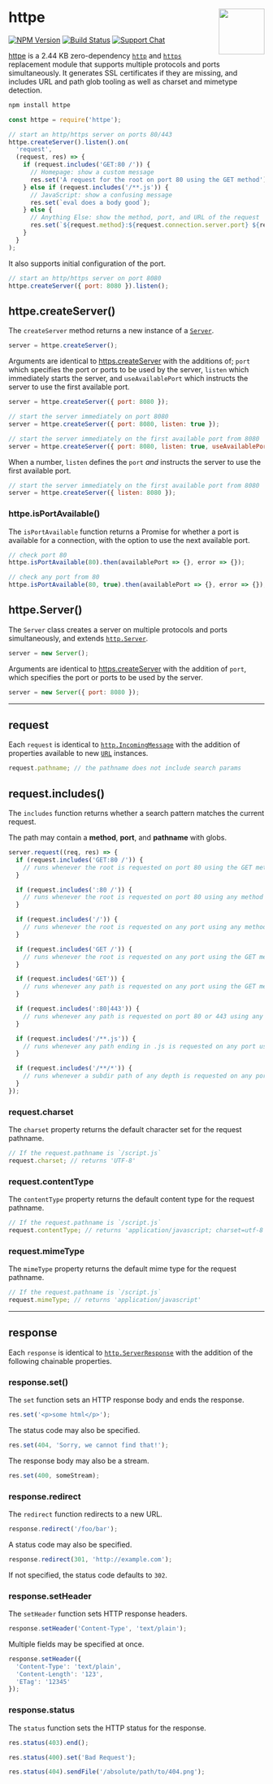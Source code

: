 # httpe [<img src="https://jonathantneal.github.io/node-logo.svg" alt="" width="90" height="90" align="right">][httpe]

[![NPM Version][npm-img]][npm-url]
[![Build Status][cli-img]][cli-url]
[![Support Chat][git-img]][git-url]

[httpe] is a 2.44 KB zero-dependency [`http`] and [`https`] replacement module
that supports multiple protocols and ports simultaneously. It generates SSL
certificates if they are missing, and includes URL and path glob tooling as
well as charset and mimetype detection.

```bash
npm install httpe
```

```js
const httpe = require('httpe');

// start an http/https server on ports 80/443
httpe.createServer().listen().on(
  'request',
  (request, res) => {
    if (request.includes('GET:80 /')) {
      // Homepage: show a custom message
      res.set('A request for the root on port 80 using the GET method');
    } else if (request.includes('/**.js')) {
      // JavaScript: show a confusing message
      res.set(`eval does a body good`);
    } else {
      // Anything Else: show the method, port, and URL of the request
      res.set(`${request.method}:${request.connection.server.port} ${request.pathname}`);
    }
  }
);
```

It also supports initial configuration of the port.

```js
// start an http/https server on port 8080
httpe.createServer({ port: 8080 }).listen();
```

## httpe.createServer()

The `createServer` method returns a new instance of a [`Server`](#httpe.Server).

```js
server = httpe.createServer();
```

Arguments are identical to
[https.createServer](https://nodejs.org/api/https.html#https_https_createserver_options_requestlistener)
with the additions of; `port` which specifies the port or ports to be used by
the server, `listen` which immediately starts the server, and
`useAvailablePort` which instructs the server to use the first available port.

```js
server = httpe.createServer({ port: 8080 });
```

```js
// start the server immediately on port 8080
server = httpe.createServer({ port: 8080, listen: true });
```

```js
// start the server immediately on the first available port from 8080
server = httpe.createServer({ port: 8080, listen: true, useAvailablePort: true });
```

When a number, `listen` defines the `port` _and_ instructs the server to use
the first available port.

```js
// start the server immediately on the first available port from 8080
server = httpe.createServer({ listen: 8080 });
```

### httpe.isPortAvailable()

The `isPortAvailable` function returns a Promise for whether a port is
available for a connection, with the option to use the next available port.

```js
// check port 80
httpe.isPortAvailable(80).then(availablePort => {}, error => {});
```

```js
// check any port from 80
httpe.isPortAvailable(80, true).then(availablePort => {}, error => {});
```

## httpe.Server()

The `Server` class creates a server on multiple protocols and ports
simultaneously, and extends 
[`http.Server`](https://nodejs.org/api/http.html#http_class_http_server).

```js
server = new Server();
```

Arguments are identical to
[https.createServer](https://nodejs.org/api/https.html#https_https_createserver_options_requestlistener)
with the addition of `port`, which specifies the port or ports to be used by
the server.

```js
server = new Server({ port: 8080 });
```

---

## request

Each `request` is identical to
[`http.IncomingMessage`](https://nodejs.org/api/http.html#http_class_http_incomingmessage)
with the addition of properties available to new
[`URL`](https://nodejs.org/api/url.html#url_class_url) instances.

```js
request.pathname; // the pathname does not include search params
```

## request.includes()

The `includes` function returns whether a search pattern matches the current
request.

The path may contain a **method**, **port**, and **pathname** with globs.

```js
server.request((req, res) => {
  if (request.includes('GET:80 /')) {
    // runs whenever the root is requested on port 80 using the GET method
  }

  if (request.includes(':80 /')) {
    // runs whenever the root is requested on port 80 using any method
  }

  if (request.includes('/')) {
    // runs whenever the root is requested on any port using any method
  }

  if (request.includes('GET /')) {
    // runs whenever the root is requested on any port using the GET method
  }

  if (request.includes('GET')) {
    // runs whenever any path is requested on any port using the GET method
  }

  if (request.includes(':80|443')) {
    // runs whenever any path is requested on port 80 or 443 using any method
  }

  if (request.includes('/**.js')) {
    // runs whenever any path ending in .js is requested on any port using any method
  }

  if (request.includes('/**/*')) {
    // runs whenever a subdir path of any depth is requested on any port using any method
  }
});
```

### request.charset

The `charset` property returns the default character set for the request
pathname.

```js
// If the request.pathname is `/script.js`
request.charset; // returns 'UTF-8'
```

### request.contentType

The `contentType` property returns the default content type for the request
pathname.

```js
// If the request.pathname is `/script.js`
request.contentType; // returns 'application/javascript; charset=utf-8'
```

### request.mimeType

The `mimeType` property returns the default mime type for the request pathname.

```js
// If the request.pathname is `/script.js`
request.mimeType; // returns 'application/javascript'
```

---

## response

Each `response` is identical to
[`http.ServerResponse`](https://nodejs.org/api/http.html#http_class_http_serverresponse)
with the addition of the following chainable properties.

### response.set()

The `set` function sets an HTTP response body and ends the response.

```js
res.set('<p>some html</p>');
```

The status code may also be specified.

```js
res.set(404, 'Sorry, we cannot find that!');
```

The response body may also be a stream.

```js
res.set(400, someStream);
```

### response.redirect

The `redirect` function redirects to a new URL.

```js
response.redirect('/foo/bar');
```

A status code may also be specified.

```js
response.redirect(301, 'http://example.com');
```

If not specified, the status code defaults to `302`.

### response.setHeader

The `setHeader` function sets HTTP response headers.

```js
response.setHeader('Content-Type', 'text/plain');
```

Multiple fields may be specified at once.

```js
response.setHeader({
  'Content-Type': 'text/plain',
  'Content-Length': '123',
  'ETag': '12345'
});
```

### response.status

The `status` function sets the HTTP status for the response.

```js
res.status(403).end();
```

```js
res.status(400).set('Bad Request');
```

```js
res.status(404).sendFile('/absolute/path/to/404.png');
```

[cli-img]: https://img.shields.io/travis/jonathantneal/httpe.svg
[cli-url]: https://travis-ci.org/jonathantneal/httpe
[git-img]: https://img.shields.io/badge/support-chat-blue.svg
[git-url]: https://gitter.im/postcss/postcss
[npm-img]: https://img.shields.io/npm/v/httpe.svg
[npm-url]: https://www.npmjs.com/package/httpe

[`http`]: https://nodejs.org/api/http.html
[`https`]: https://nodejs.org/api/https.html
[httpe]: https://github.com/jonathantneal/httpe
